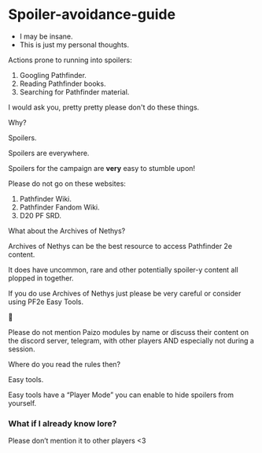 # Spoiler-avoidance-guide

- I may be insane.
- This is just my personal thoughts.

Actions prone to running into spoilers:

1. Googling Pathfinder.
2. Reading Pathfinder books.
3. Searching for Pathfinder material.

I would ask you, pretty pretty please don't do these things.

Why?

Spoilers.

Spoilers are everywhere.

Spoilers for the campaign are **very** easy to stumble upon!

Please do not go on these websites:

1. Pathfinder Wiki.
2. Pathfinder Fandom Wiki.
3. D20 PF SRD.

What about the Archives of Nethys?

Archives of Nethys can be the best resource to access Pathfinder 2e content.

It does have uncommon, rare and other potentially spoiler-y content all plopped in together.

If you do use Archives of Nethys just please be very careful or consider using PF2e Easy Tools.

💛

Please do not mention Paizo modules by name or discuss their content on the discord server, telegram, with other players AND especially not during a session.

Where do you read the rules then?

Easy tools.

Easy tools have a “Player Mode” you can enable to hide spoilers from yourself.

### What if I already know lore?

Please don’t mention it to other players <3
